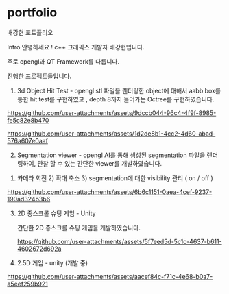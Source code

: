 # portfolio

배강현 포트폴리오

Intro
안녕하세요 ! c++ 그래픽스 개발자 배강현입니다.

주로 opengl과 QT Framework를 다룹니다.

진행한 프로젝트들입니다.




1. 3d Object Hit Test - opengl
   stl 파일을 렌더링한 object에 대해서 aabb box를 통한 hit test를 구현하였고 , depth 8까지 들어가는 Octree를 구현하였습니다.

https://github.com/user-attachments/assets/9dccb044-96c4-4f9f-8985-fe5c82e8b470

https://github.com/user-attachments/assets/1d2de8b1-4cc2-4d60-abad-576a607e0aaf





2. Segmentation viewer - opengl
  AI를 통해 생성된 segmentation 파일을 렌더링하여, 관찰 할 수 있는 간단한 viewer를 개발하였습니다.

  1) 카메라 회전  2) 확대 축소  3) segmentation에 대한 visibility 관리 ( on / off )

   

https://github.com/user-attachments/assets/6b6c1151-0aea-4cef-9237-190ad324b3b6







3. 2D 종스크롤 슈팅 게임 - Unity
   
   간단한 2D 종스크롤 슈팅 게임을 개발하였습니다.
   
   https://github.com/user-attachments/assets/5f7eed5d-5c1c-4637-b611-4602672d692a





   

4. 2.5D 게임 - unity (개발 중)
   


https://github.com/user-attachments/assets/aacef84c-f71c-4e68-b0a7-a5eef259b921


